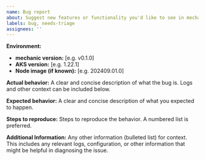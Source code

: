 ```yaml
---
name: Bug report
about: Suggest new features or functionality you'd like to see in mechanic
labels: bug, needs-triage
assignees: ''
---
```

**Environment:**
- **mechanic version:** [e.g. v0.1.0]
- **AKS version:** [e.g. 1.22.1]
- **Node image (if known):** [e.g. 202409.01.0]

**Actual behavior:** A clear and concise description of what the bug is. Logs and other context can be included below.

**Expected behavior:** A clear and concise description of what you expected to happen.

**Steps to reproduce:** Steps to reproduce the behavior. A numbered list is preferred.

**Additional Information:** Any other information (bulleted list) for context. This includes any relevant
logs, configuration, or other information that might be helpful in diagnosing the issue.
